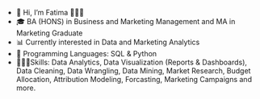 - 👋 Hi, I’m Fatima 🙋🏻‍♀️
- 🎓 BA (HONS) in Business and Marketing Management and MA in Marketing Graduate
- 📊 Currently interested in Data and Marketing Analytics
- 🤖 Programming Languages: SQL & Python
- 👩🏻‍💻Skills: Data Analytics, Data Visualization (Reports & Dashboards), Data Cleaning, Data Wrangling, Data Mining, Market Research, Budget Allocation, Attribution Modeling, Forcasting, Marketing Campaigns and more.
<!---
fatima-sharif/fatima-sharif is a ✨ special ✨ repository ecause its `README.md` (this file) appears on your GitHub profile.
You can click the Preview link to take a look at your changes.
--->
